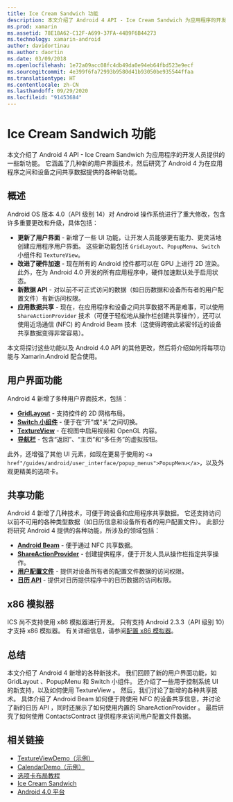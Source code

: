 ```yaml
---
title: Ice Cream Sandwich 功能
description: 本文介绍了 Android 4 API - Ice Cream Sandwich 为应用程序的开发人员提供的一些新功能。 它涵盖了几种新的用户界面技术，然后研究了 Android 4 为在应用程序之间和设备之间共享数据提供的各种新功能。
ms.prod: xamarin
ms.assetid: 78E18A62-C12F-A699-37FA-44B9F6B44273
ms.technology: xamarin-android
author: davidortinau
ms.author: daortin
ms.date: 03/09/2018
ms.openlocfilehash: 1e72a09acc08fc4db49da0e94eb64fbd523e9ecf
ms.sourcegitcommit: 4e399f6fa72993b9580d41b93050be935544ffaa
ms.translationtype: HT
ms.contentlocale: zh-CN
ms.lasthandoff: 09/29/2020
ms.locfileid: "91453684"
---
```

# <a name="ice-cream-sandwich-features"></a>Ice Cream Sandwich 功能

本文介绍了 Android 4 API - Ice Cream Sandwich 为应用程序的开发人员提供的一些新功能。  它涵盖了几种新的用户界面技术，然后研究了 Android 4 为在应用程序之间和设备之间共享数据提供的各种新功能。

## <a name="overview"></a>概述

Android OS 版本 4.0（API 级别 14）对 Android 操作系统进行了重大修改，包含许多重要更改和升级，具体包括：

- **更新了用户界面** - 新增了一些 UI 功能，让开发人员能够更有能力、更灵活地创建应用程序用户界面。 这些新功能包括 `GridLayout`、`PopupMenu`、`Switch` 小组件和 `TextureView`。
- **改进了硬件加速** - 现在所有的 Android 控件都可以在 GPU 上进行 2D 渲染。 此外，在为 Android 4.0 开发的所有应用程序中，硬件加速默认处于启用状态。
- **新数据 API** - 对以前不可正式访问的数据（如日历数据和设备所有者的用户配置文件）有新访问权限。
- **应用数据共享** - 现在，在应用程序和设备之间共享数据不再是难事，可以使用 `ShareActionProvider` 技术（可便于轻松地从操作栏创建共享操作），还可以使用近场通信 (NFC)  的 Android Beam  技术（这使得跨彼此紧密邻近的设备共享数据变得非常容易）。

本文将探讨这些功能以及 Android 4.0 API 的其他更改，然后将介绍如何将每项功能与 Xamarin.Android 配合使用。

## <a name="user-interface-features"></a>用户界面功能

Android 4 新增了多种用户界面技术，包括：

- **[GridLayout](~/android/user-interface/layouts/grid-layout.md)** - 支持控件的 2D 网格布局。
- **[Switch 小组件](~/android/user-interface/controls/switch.md)** - 便于在“开”或“关”之间切换。
- **[TextureView](~/android/user-interface/controls/texture-view.md)** - 在视图中启用视频和 OpenGL 内容。
- **[导航栏](~/android/user-interface/controls/navigation-bar.md)** - 包含“返回”、“主页”和“多任务”的虚拟按钮。

此外，还增强了其他 UI 元素，如现在更易于使用的 `<a href"/guides/android/user_interface/popup_menus">PopupMenu</a>`，以及外观更精美的选项卡。

## <a name="sharing-features"></a>共享功能

Android 4 新增了几种技术，可便于跨设备和应用程序共享数据。 它还支持访问以前不可用的各种类型数据（如日历信息和设备所有者的用户配置文件）。 此部分将研究 Android 4 提供的各种功能，所涉及的领域包括：

- **[Android Beam](~/android/platform/android-beam.md)** - 便于通过 NFC 共享数据。
- **[ShareActionProvider](~/android/user-interface/controls/action-bar.md)** - 创建提供程序，便于开发人员从操作栏指定共享操作。
- **[用户配置文件](~/android/user-interface/user-profile.md)** - 提供对设备所有者的配置文件数据的访问权限。
- **[日历 API](~/android/user-interface/controls/calendar.md)** - 提供对日历提供程序中的日历数据的访问权限。

## <a name="x86-emulators"></a>x86 模拟器

ICS 尚不支持使用 x86 模拟器进行开发。 只有支持 Android 2.3.3（API 级别 10）才支持 x86 模拟器。 有关详细信息，请参阅[配置 x86 模拟器](~/android/get-started/installation/android-emulator/index.md)。

## <a name="summary"></a>总结

本文介绍了 Android 4 新增的各种新技术。 我们回顾了新的用户界面功能，如 GridLayout  、PopupMenu  和 Switch  小组件。 还介绍了一些用于控制系统 UI 的新支持，以及如何使用 TextureView  。 然后，我们讨论了新增的各种共享技术。 具体介绍了 Android Beam  如何便于跨使用 NFC  的设备共享信息，并讨论了新的日历 API  ，同时还展示了如何使用内置的 ShareActionProvider  。
最后研究了如何使用 ContactsContract  提供程序来访问用户配置文件数据。

## <a name="related-links"></a>相关链接

- [TextureViewDemo（示例）](/samples/xamarin/monodroid-samples/textureviewdemo)
- [CalendarDemo（示例）](/samples/xamarin/monodroid-samples/calendardemo)
- [选项卡布局教程](~/android/user-interface/layouts/tab-layout/index.md)
- [Ice Cream Sandwich](https://developer.android.com/about/versions/android-4.0-highlights.html)
- [Android 4.0 平台](https://developer.android.com/about/versions/android-4.0.html)